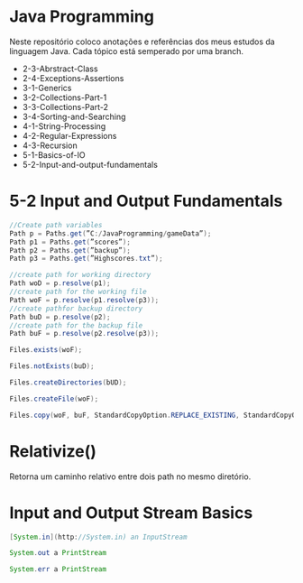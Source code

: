# Java Programming

Neste repositório coloco anotações e referências dos meus estudos da linguagem Java. Cada tópico está semperado por uma branch.

- 2-3-Abrstract-Class
- 2-4-Exceptions-Assertions
- 3-1-Generics
- 3-2-Collections-Part-1
- 3-3-Collections-Part-2
- 3-4-Sorting-and-Searching
- 4-1-String-Processing
- 4-2-Regular-Expressions
- 4-3-Recursion
- 5-1-Basics-of-IO
- 5-2-Input-and-output-fundamentals

# 5-2 Input and Output Fundamentals

```java
//Create path variables
Path p = Paths.get(”C:/JavaProgramming/gameData”);
Path p1 = Paths.get(”scores”);
Path p2 = Paths.get(”backup”);
Path p3 = Paths.get(”Highscores.txt”);

//create path for working directory
Path woD = p.resolve(p1);
//create path for the working file
Path woF = p.resolve(p1.resolve(p3));
//create pathfor backup directory
Path buD = p.resolve(p2);
//create path for the backup file
Path buF = p.resolve(p2.resolve(p3));

Files.exists(woF);

Files.notExists(buD);

Files.createDirectories(bUD);

Files.createFile(woF);

Files.copy(woF, buF, StandardCopyOption.REPLACE_EXISTING, StandardCopyOption.COPY_ATTRIBUTES);
```
# Relativize()
Retorna um caminho relativo entre dois path no mesmo diretório.

# Input and Output Stream Basics

```java
[System.in](http://System.in) an InputStream

System.out a PrintStream

System.err a PrintStream
```